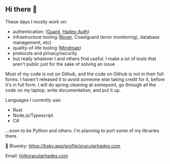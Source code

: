 ## Hi there 👋

These days I mostly work on:
- authentication: ([Guard](https://github.com/oracularhades/guard), [Hades-Auth](https://github.com/oracularhades/hades-auth))
- infrastructure tooling ([Rover](https://github.com/oracularhades/rover), Coastguard (error monitoring), database management, etc)
- quality-of-life tooling ([Mindmap](https://github.com/oracularhades/mindmap))
- protocols and privacy/security
- but really whatever I and others find useful. I make a lot of tools that aren't public just for the sake of solving an issue

Most of my code is not on Github, and the code on Github is not in their full forms. I haven't released it to avoid someone else taking credit for it, before it's in full form. I will do spring cleaning at somepoint, go through all the code on my laptop, write documentation, and put it up.

Languages I currently use:
- Rust
- Node.js/Typescript
- C#

...soon to be Python and others. I'm planning to port some of my libraries there.

🦋 Bluesky: https://bsky.app/profile/oracularhades.com

Email: hi@oracularhades.com

<!--
**oracularhades/oracularhades** is a ✨ _special_ ✨ repository because its `README.md` (this file) appears on your GitHub profile.

Here are some ideas to get you started:

- 🔭 I’m currently working on ...
- 🌱 I’m currently learning ...
- 👯 I’m looking to collaborate on ...
- 🤔 I’m looking for help with ...
- 💬 Ask me about ...
- 📫 How to reach me: ...
- 😄 Pronouns: ...
- ⚡ Fun fact: ...
-->
